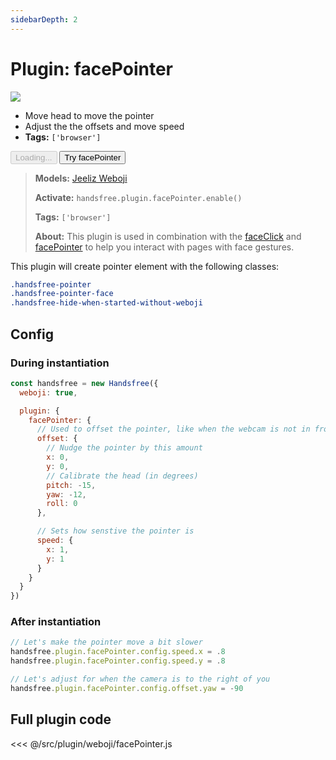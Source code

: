```yaml
---
sidebarDepth: 2
---
```


# Plugin: facePointer

<div class="window mb-md">
  <div class="window-body">
    <div class="row">
      <div class="col-6">
        <img src="https://media0.giphy.com/media/Iv2aSMS0QTy2P5JNCX/giphy.gif" />
      </div>
      <div class="col-6">
        <ul>
          <li>Move head to move the pointer</li>
          <li>Adjust the the offsets and move speed</li>
          <li><strong>Tags:</strong> <code>['browser']</code></li>
        </ul>
        <div>
          <HandsfreeToggle class="full-width handsfree-hide-when-started-without-weboji" text-off="Try facePointer" text-on="Stop Weboji" :opts="demoOpts" />
          <button class="handsfree-show-when-started-without-weboji handsfree-show-when-loading" disabled><Fa-Spinner spin /> Loading...</button>
          <button class="handsfree-show-when-started-without-weboji handsfree-hide-when-loading" @click="startDemo"><Fa-Video /> Try facePointer</button>
        </div>
      </div>
    </div>
  </div>
</div>

> **Models:** [Jeeliz Weboji](/ref/model/weboji/)
>
> **Activate:** `handsfree.plugin.facePointer.enable()`
>
> **Tags:** `['browser']`
>
> **About:** This plugin is used in combination with the [faceClick](/ref/plugin/faceClick/) and [facePointer](/ref/plugin/facePointer/) to help you interact with pages with face gestures.

This plugin will create pointer element with the following classes: 

```css
.handsfree-pointer
.handsfree-pointer-face
.handsfree-hide-when-started-without-weboji
```

## Config

### During instantiation

```js
const handsfree = new Handsfree({
  weboji: true,

  plugin: {
    facePointer: {
      // Used to offset the pointer, like when the webcam is not in front of you
      offset: {
        // Nudge the pointer by this amount
        x: 0,
        y: 0,
        // Calibrate the head (in degrees)
        pitch: -15,
        yaw: -12,
        roll: 0
      },

      // Sets how senstive the pointer is
      speed: {
        x: 1,
        y: 1
      }
    }
  }
})
```

### After instantiation

```js
// Let's make the pointer move a bit slower
handsfree.plugin.facePointer.config.speed.x = .8
handsfree.plugin.facePointer.config.speed.y = .8

// Let's adjust for when the camera is to the right of you
handsfree.plugin.facePointer.config.offset.yaw = -90
```

## Full plugin code

<<< @/src/plugin/weboji/facePointer.js


<!-- Code -->
<script>
export default {
  data () {
    return {
      demoOpts: {
        weboji: true,
        hands: false,
        facemesh: false,
        pose: false,
        holistic: false,
        handpose: false,

        plugin: {
          facePointer: {enabled: true},
          faceScroll: {enabled: true},
          faceClick: {enabled: true}
        }
      }
    }
  },

  methods: {
    /**
     * Start the page with our preset options
     */
    startDemo () {
      this.$root.handsfree.update(this.demoOpts)
    }
  }
}
</script>